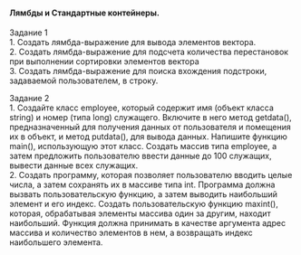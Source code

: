 #### Лямбды и  Стандартные контейнеры.   
Задание 1  
    1. Создать лямбда-выражение для вывода элементов вектора.  
    2. Создать лямбда-выражение для подсчета количества перестановок при выполнении сортировки элементов вектора  
    3. Создать лямбда-выражение для поиска вхождения подстроки, задаваемой пользователем, в строку.  
  
Задание 2  
    1. Создайте класс employee, который содержит имя (объект класса string) и номер (типа long) служащего. Включите в него метод getdata(), предназначенный для получения данных от пользователя и помещения их в объект, и метод putdata(), для вывода данных. Напишите функцию main(), использующую этот класс. Создать массив типа employee, а затем предложить пользователю ввести данные до 100 служащих,  вывести данные всех служащих.  
    2. Создать  программу, которая позволяет пользователю вводить целые числа, а затем сохранять их в массиве типа int. Программа должна вызвать пользовательскую  функцию, а затем выводить наибольший элемент и его индекс.
    Создать пользовательскую функцию maxint(), которая, обрабатывая элементы массива один за другим, находит наибольший. Функция должна принимать в качестве аргумента адрес массива и  количество элементов в нем, а возвращать индекс наибольшего элемента.   